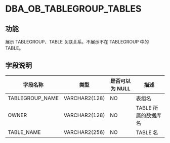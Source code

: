 DBA_OB_TABLEGROUP_TABLES 
=============================================



功能 
-------------------

展示 TABLEGROUP、TABLE 关联关系。不展示不在 TABLEGROUP 中的 TABLE。

字段说明 
----------------------



|      字段名称       |      类型       | 是否可以为 NULL |      描述       |
|-----------------|---------------|------------|---------------|
| TABLEGROUP_NAME | VARCHAR2(128) | NO         | 表组名           |
| OWNER           | VARCHAR2(128) | NO         | TABLE 所属的数据库名 |
| TABLE_NAME      | VARCHAR2(256) | NO         | TABLE 名       |


